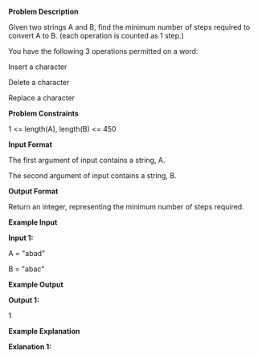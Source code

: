 **Problem Description**

Given two strings A and B, find the minimum number of steps required to convert A to B. (each operation is counted as 1
step.)

You have the following 3 operations permitted on a word:

Insert a character

Delete a character

Replace a character

**Problem Constraints**

1 <= length(A), length(B) <= 450

**Input Format**

The first argument of input contains a string, A.

The second argument of input contains a string, B.

**Output Format**

Return an integer, representing the minimum number of steps required.

**Example Input**

**Input 1:**

A = "abad"

B = "abac"

**Example Output**

**Output 1:**

1

**Example Explanation**

**Exlanation 1:**

A = "abad" and B = "abac"

After applying operation: Replace d with c. We get A = B.

Solution: [EditDistance.java](Solution/EditDistance.java)